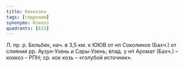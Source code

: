 ```yaml
---
title: Коккозка
tags: [гидроним]
synonyms: Коккоз
quadrants: [Б15]
---
```


Л. пр. р. Бельбек, нач. в 3,5 км. к ЮЮВ от нп Соколиное (Бахч.) от слияния рр.
Аузун-Узень и Сары-Узень; впад. у нп Аромат (Бахч.) – коккоз – РПН; ср. кок козь
– «голубой источник».
